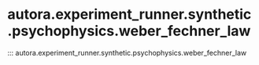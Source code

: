 # autora.experiment\_runner.synthetic.psychophysics.weber\_fechner\_law

::: autora.experiment_runner.synthetic.psychophysics.weber_fechner_law